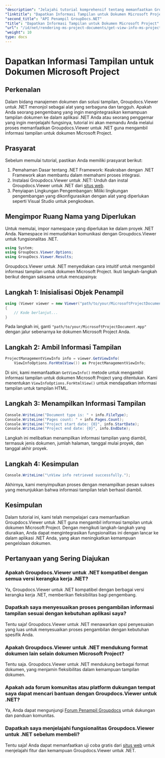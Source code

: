```yaml
---
"description": "Jelajahi tutorial komprehensif tentang memanfaatkan Groupdocs.Viewer untuk .NET guna mengambil informasi tampilan untuk dokumen Microsoft Project dengan mudah."
"linktitle": "Dapatkan Informasi Tampilan untuk Dokumen Microsoft Project"
"second_title": "API Penampil GroupDocs.NET"
"title": "Dapatkan Informasi Tampilan untuk Dokumen Microsoft Project"
"url": "/id/net/rendering-ms-project-documents/get-view-info-ms-project/"
"weight": 10
type: docs
---
```

# Dapatkan Informasi Tampilan untuk Dokumen Microsoft Project

## Perkenalan
Dalam bidang manajemen dokumen dan solusi tampilan, Groupdocs.Viewer untuk .NET menonjol sebagai alat yang serbaguna dan tangguh. Apakah Anda seorang pengembang yang ingin mengintegrasikan kemampuan tampilan dokumen ke dalam aplikasi .NET Anda atau seorang penggemar yang ingin menjelajahi fungsinya, tutorial ini akan memandu Anda melalui proses memanfaatkan Groupdocs.Viewer untuk .NET guna mengambil informasi tampilan untuk dokumen Microsoft Project.
## Prasyarat
Sebelum memulai tutorial, pastikan Anda memiliki prasyarat berikut:
1. Pemahaman Dasar tentang .NET Framework: Keakraban dengan .NET Framework akan membantu dalam memahami proses integrasi.
2. Instalasi Groupdocs.Viewer untuk .NET: Unduh dan instal Groupdocs.Viewer untuk .NET dari [situs web](https://releases.groupdocs.com/viewer/net/).
3. Penyiapan Lingkungan Pengembangan: Miliki lingkungan pengembangan yang dikonfigurasikan dengan alat yang diperlukan seperti Visual Studio untuk pengkodean.

## Mengimpor Ruang Nama yang Diperlukan
Untuk memulai, impor namespace yang diperlukan ke dalam proyek .NET Anda. Namespace ini memudahkan komunikasi dengan Groupdocs.Viewer untuk fungsionalitas .NET.

```csharp
using System;
using GroupDocs.Viewer.Options;
using GroupDocs.Viewer.Results;
```

Groupdocs.Viewer untuk .NET menyediakan cara intuitif untuk mengambil informasi tampilan untuk dokumen Microsoft Project. Ikuti langkah-langkah berikut dengan saksama untuk mencapainya:
## Langkah 1: Inisialisasi Objek Penampil
```csharp
using (Viewer viewer = new Viewer("path/to/your/MicrosoftProjectDocument.mpp"))
{
    // Kode berlanjut...
}
```
Pada langkah ini, ganti `"path/to/your/MicrosoftProjectDocument.mpp"` dengan jalur sebenarnya ke dokumen Microsoft Project Anda.
## Langkah 2: Ambil Informasi Tampilan
```csharp
ProjectManagementViewInfo info = viewer.GetViewInfo(
    ViewInfoOptions.ForHtmlView()) as ProjectManagementViewInfo;
```
Di sini, kami memanfaatkan `GetViewInfo()` metode untuk mengambil informasi tampilan untuk dokumen Microsoft Project yang ditentukan. Kami menentukan `ViewInfoOptions.ForHtmlView()` untuk mendapatkan informasi tampilan untuk tampilan HTML.
## Langkah 3: Menampilkan Informasi Tampilan
```csharp
Console.WriteLine("Document type is: " + info.FileType);
Console.WriteLine("Pages count: " + info.Pages.Count);
Console.WriteLine("Project start date: {0}", info.StartDate);
Console.WriteLine("Project end date: {0}", info.EndDate);
```
Langkah ini melibatkan menampilkan informasi tampilan yang diambil, termasuk jenis dokumen, jumlah halaman, tanggal mulai proyek, dan tanggal akhir proyek.
## Langkah 4: Kesimpulan
```csharp
Console.WriteLine("\nView info retrieved successfully.");
```
Akhirnya, kami menyimpulkan proses dengan menampilkan pesan sukses yang menunjukkan bahwa informasi tampilan telah berhasil diambil.

## Kesimpulan
Dalam tutorial ini, kami telah mempelajari cara memanfaatkan Groupdocs.Viewer untuk .NET guna mengambil informasi tampilan untuk dokumen Microsoft Project. Dengan mengikuti langkah-langkah yang diuraikan, Anda dapat mengintegrasikan fungsionalitas ini dengan lancar ke dalam aplikasi .NET Anda, yang akan meningkatkan kemampuan pengelolaan dokumen.
## Pertanyaan yang Sering Diajukan

### Apakah Groupdocs.Viewer untuk .NET kompatibel dengan semua versi kerangka kerja .NET?

Ya, Groupdocs.Viewer untuk .NET kompatibel dengan berbagai versi kerangka kerja .NET, memberikan fleksibilitas bagi pengembang.

### Dapatkah saya menyesuaikan proses pengambilan informasi tampilan sesuai dengan kebutuhan aplikasi saya?

Tentu saja! Groupdocs.Viewer untuk .NET menawarkan opsi penyesuaian yang luas untuk menyesuaikan proses pengambilan dengan kebutuhan spesifik Anda.

### Apakah Groupdocs.Viewer untuk .NET mendukung format dokumen lain selain dokumen Microsoft Project?

Tentu saja. Groupdocs.Viewer untuk .NET mendukung berbagai format dokumen, yang menjamin fleksibilitas dalam kemampuan tampilan dokumen.

### Apakah ada forum komunitas atau platform dukungan tempat saya dapat mencari bantuan dengan Groupdocs.Viewer untuk .NET?

Ya, Anda dapat mengunjungi [Forum Penampil Groupdocs](https://forum.groupdocs.com/c/viewer/9) untuk dukungan dan panduan komunitas.

### Dapatkah saya menjelajahi fungsionalitas Groupdocs.Viewer untuk .NET sebelum membeli?

Tentu saja! Anda dapat memanfaatkan uji coba gratis dari [situs web](https://releases.groupdocs.com/) untuk menjelajahi fitur dan kemampuan Groupdocs.Viewer untuk .NET.